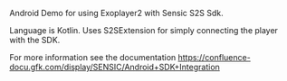 Android Demo for using Exoplayer2 with Sensic S2S Sdk.  
  
Language is Kotlin. Uses S2SExtension for simply connecting the player with the SDK.  
  
For more information see the documentation https://confluence-docu.gfk.com/display/SENSIC/Android+SDK+Integration  
